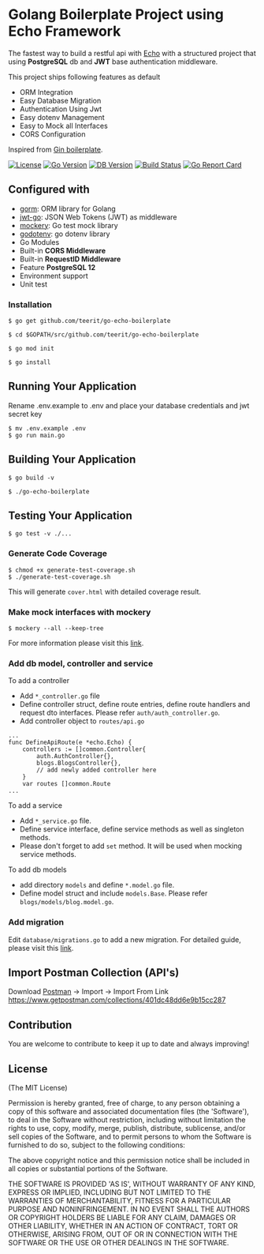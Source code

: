 # Golang Boilerplate Project using Echo Framework
The fastest way to build a restful api with [Echo](https://github.com/labstack/echo/) with a structured project that using **PostgreSQL** db and **JWT** base authentication middleware.

This project ships following features as default
* ORM Integration
* Easy Database Migration
* Authentication Using Jwt
* Easy dotenv Management
* Easy to Mock all Interfaces
* CORS Configuration

 Inspired from [Gin boilerplate](https://github.com/Massad/gin-boilerplate).
 
[![License](https://img.shields.io/github/license/triaton/go-echo-boilerplate)](https://github.com/teerit/go-echo-boilerplate/blob/master/LICENSE)
[![Go Version](https://img.shields.io/github/go-mod/go-version/triaton/go-echo-boilerplate)](https://github.com/teerit/go-echo-boilerplate/blob/master/go.mod)
[![DB Version](https://img.shields.io/badge/DB-PostgreSQL--latest-blue)](https://github.com/teerit/go-echo-boilerplate/blob/master/go.mod)
[![Build Status](https://travis-ci.com/triaton/go-echo-boilerplate.svg?branch=master)](https://travis-ci.org/triaton/go-echo-boilerplate) [![Go Report Card](https://goreportcard.com/badge/github.com/teerit/go-echo-boilerplate)](https://goreportcard.com/report/github.com/teerit/go-echo-boilerplate)

## Configured with
- [gorm](https://github.com/jinzhu/gorm): ORM library for Golang
- [jwt-go](https://github.com/dgrijalva/jwt-go): JSON Web Tokens (JWT) as middleware
- [mockery](https://github.com/vektra/mockery): Go test mock library
- [godotenv](https://github.com/joho/godotenv): go dotenv library
- Go Modules
- Built-in **CORS Middleware**
- Built-in **RequestID Middleware**
- Feature **PostgreSQL 12**
- Environment support
- Unit test

### Installation

```
$ go get github.com/teerit/go-echo-boilerplate
```

```
$ cd $GOPATH/src/github.com/teerit/go-echo-boilerplate
```

```
$ go mod init
```

```
$ go install
```

## Running Your Application

Rename .env.example to .env and place your database credentials and jwt secret key

```
$ mv .env.example .env
$ go run main.go
```

## Building Your Application

```
$ go build -v
```

```
$ ./go-echo-boilerplate
```

## Testing Your Application

```
$ go test -v ./...
```

### Generate Code Coverage
```
$ chmod +x generate-test-coverage.sh
$ ./generate-test-coverage.sh
```
This will generate `cover.html` with detailed coverage result.

### Make mock interfaces with mockery
```
$ mockery --all --keep-tree
```
For more information please visit this [link](https://github.com/vektra/mockery).

### Add db model, controller and service
To add a controller
* Add `*_controller.go` file
* Define controller struct, define route entries, define route handlers and request dto interfaces. Please refer `auth/auth_controller.go`.<br>
* Add controller object to `routes/api.go`
```
...
func DefineApiRoute(e *echo.Echo) {
	controllers := []common.Controller{
		auth.AuthController{},
		blogs.BlogsController{},
		// add newly added controller here 
	}
	var routes []common.Route
...
```
To add a service
* Add `*_service.go` file.
* Define service interface, define service methods as well as singleton methods.
* Please don't forget to add `set` method. It will be used when mocking service methods.

To add db models
* add directory `models` and define `*.model.go` file.
* Define model struct and include `models.Base`. Please refer `blogs/models/blog.model.go`.

### Add migration
Edit `database/migrations.go` to add a new migration. For detailed guide, please visit this [link](http://gorm.io/docs/migration.html).

## Import Postman Collection (API's)

Download [Postman](https://www.getpostman.com/) -> Import -> Import From Link
https://www.getpostman.com/collections/401dc48dd6e9b15cc287

## Contribution

You are welcome to contribute to keep it up to date and always improving!

## License

(The MIT License)

Permission is hereby granted, free of charge, to any person obtaining
a copy of this software and associated documentation files (the
'Software'), to deal in the Software without restriction, including
without limitation the rights to use, copy, modify, merge, publish,
distribute, sublicense, and/or sell copies of the Software, and to
permit persons to whom the Software is furnished to do so, subject to
the following conditions:

The above copyright notice and this permission notice shall be
included in all copies or substantial portions of the Software.

THE SOFTWARE IS PROVIDED 'AS IS', WITHOUT WARRANTY OF ANY KIND,
EXPRESS OR IMPLIED, INCLUDING BUT NOT LIMITED TO THE WARRANTIES OF
MERCHANTABILITY, FITNESS FOR A PARTICULAR PURPOSE AND NONINFRINGEMENT.
IN NO EVENT SHALL THE AUTHORS OR COPYRIGHT HOLDERS BE LIABLE FOR ANY
CLAIM, DAMAGES OR OTHER LIABILITY, WHETHER IN AN ACTION OF CONTRACT,
TORT OR OTHERWISE, ARISING FROM, OUT OF OR IN CONNECTION WITH THE
SOFTWARE OR THE USE OR OTHER DEALINGS IN THE SOFTWARE.

